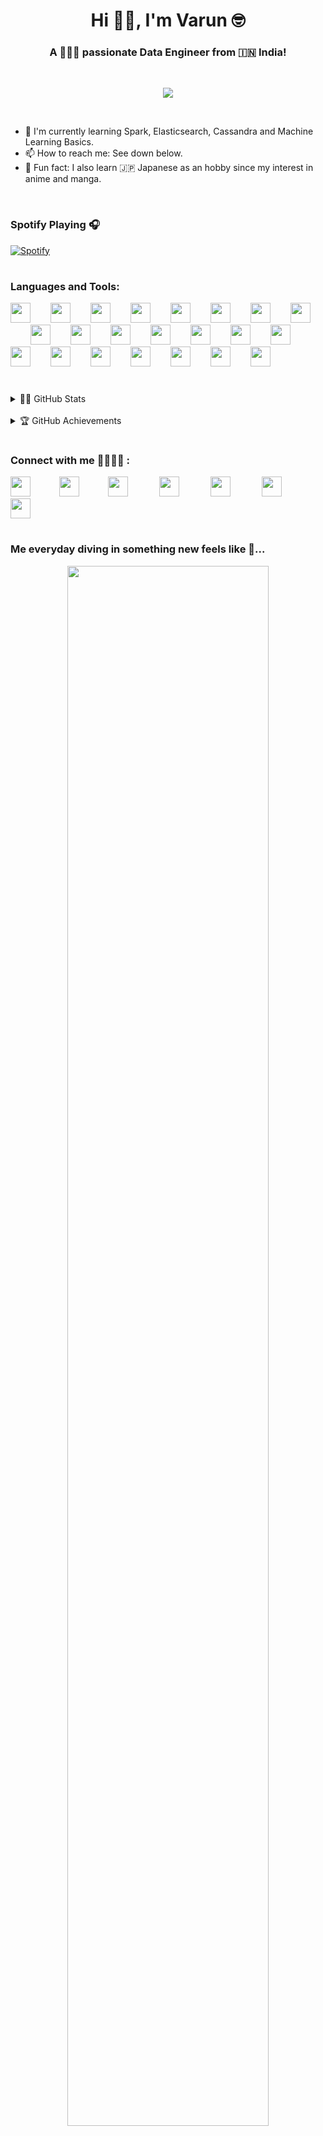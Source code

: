 <h1 align="center">Hi 👋🏻, I'm Varun 🤓</h1>
<h3 align="center">A 👨🏻‍💻 passionate Data Engineer from 🇮🇳 India!</h3>
<br>

<p align=center><img src=https://gpvc.arturio.dev/Wolvarun9295></p>

<br>

- 🌱 I'm currently learning Spark, Elasticsearch, Cassandra and Machine Learning Basics.
- 📫 How to reach me: See down below.
- 🦧 Fun fact: I also learn 🇯🇵 Japanese as an hobby since my interest in anime and manga.

<br/>

### Spotify Playing 🎧
[![Spotify](https://novatorem.wolvarun9295.vercel.app/api/spotify)](https://open.spotify.com/user/3126uty64v3uxorf7gei7jtwc2ri)

#

### Languages and Tools:

<p>
<img height="32" width="32" src="https://cdn.jsdelivr.net/npm/simple-icons@v3/icons/python.svg" />&emsp;&emsp;
<img height="32" width="32" src="https://cdn.jsdelivr.net/npm/simple-icons@v3/icons/html5.svg" />&emsp;&emsp;
<img height="32" width="32" src="https://cdn.jsdelivr.net/npm/simple-icons@v3/icons/amazonaws.svg" />&emsp;&emsp;
<img height="32" width="32" src="https://cdn.jsdelivr.net/npm/simple-icons@v3/icons/css3.svg" />&emsp;&emsp;
<img height="32" width="32" src="https://cdn.jsdelivr.net/npm/simple-icons@v3/icons/flask.svg" />&emsp;&emsp;
<img height="32" width="32" src="https://cdn.jsdelivr.net/npm/simple-icons@v3/icons/git.svg" />&emsp;&emsp;
<img height="32" width="32" src="https://cdn.jsdelivr.net/npm/simple-icons@v3/icons/jquery.svg" />&emsp;&emsp;
<img height="32" width="32" src="https://cdn.jsdelivr.net/npm/simple-icons@v3/icons/javascript.svg" />&emsp;&emsp;
<img height="32" width="32" src="https://cdn.jsdelivr.net/npm/simple-icons@v3/icons/json.svg" />&emsp;&emsp;
<img height="32" width="32" src="https://cdn.jsdelivr.net/npm/simple-icons@v3/icons/jupyter.svg" />&emsp;&emsp;
<img height="32" width="32" src="https://cdn.jsdelivr.net/npm/simple-icons@v3/icons/linux.svg" />&emsp;&emsp;
<img height="32" width="32" src="https://cdn.jsdelivr.net/npm/simple-icons@v3/icons/elasticsearch.svg" />&emsp;&emsp;
<img height="32" width="32" src="https://cdn.jsdelivr.net/npm/simple-icons@v3/icons/mongodb.svg" />&emsp;&emsp;
<img height="32" width="32" src="https://cdn.jsdelivr.net/npm/simple-icons@v3/icons/mysql.svg" />&emsp;&emsp;
<img height="32" width="32" src="https://cdn.jsdelivr.net/npm/simple-icons@v3/icons/ubuntu.svg" />&emsp;&emsp;
<img height="32" width="32" src="https://cdn.jsdelivr.net/npm/simple-icons@v3/icons/windows.svg" />&emsp;&emsp;
<img height="32" width="32" src="https://cdn.jsdelivr.net/npm/simple-icons@v3/icons/apachespark.svg" />&emsp;&emsp;
<img height="32" width="32" src="https://cdn.jsdelivr.net/npm/simple-icons@v3/icons/apachekafka.svg" />&emsp;&emsp;
<img height="32" width="32" src="https://cdn.jsdelivr.net/npm/simple-icons@v3/icons/apachecassandra.svg" />&emsp;&emsp;
<img height="32" width="32" src="https://cdn.jsdelivr.net/npm/simple-icons@v3/icons/visualstudiocode.svg" />&emsp;&emsp;
<img height="32" width="32" src="https://cdn.jsdelivr.net/npm/simple-icons@v3/icons/pycharm.svg" />&emsp;&emsp;
<img height="32" width="32" src="https://cdn.jsdelivr.net/npm/simple-icons@v3/icons/kibana.svg" />
</p>

#

<details>
    <summary>💪🏻 GitHub Stats</summary>
    <p align=center>
    <br/>
    <img src=https://github-readme-stats.wolvarun9295.vercel.app/api?username=Wolvarun9295&show_icons=true&theme=radical&count_private=true width=50% align="left" />
    <img src=https://github-readme-stats.wolvarun9295.vercel.app/api/top-langs/?username=Wolvarun9295&layout=compact&theme=radical width=42%  />
    </p>
</details>

<br/>

<details>
    <summary>🏆 GitHub Achievements</summary>
    <p align=center>
    <br/>
    <img src="https://github-profile-trophy.vercel.app/?username=wolvarun9295&margin-w=50&theme=monokai&row=1&column=3" alt="wolvarun9295" />
    </p>
</details>

#

### Connect with me 🤜🏻🤛🏻 :

<p>
<a href="https://twitter.com/Wolvarun9295"><img height="32" width="32" src="https://cdn.jsdelivr.net/npm/simple-icons@v3/icons/twitter.svg"/></a>&emsp;&emsp;&emsp;
<a href="https://stackoverflow.com/users/13797432/varun-nagrare"><img height="32" width="32" src="https://cdn.jsdelivr.net/npm/simple-icons@v3/icons/stackoverflow.svg"/></a>&emsp;&emsp;&emsp;
<a href="https://www.instagram.com/phoenix_v9295/"><img height="32" width="32" src="https://cdn.jsdelivr.net/npm/simple-icons@v3/icons/instagram.svg"/></a>&emsp;&emsp;&emsp;&nbsp;
<a href="_null"><img height="32" width="32" src="https://cdn.jsdelivr.net/npm/simple-icons@v3/icons/facebook.svg"/></a>&emsp;&emsp;&emsp;&nbsp;
<a href="https://www.reddit.com/user/Wolvarun9295/"><img height="32" width="32" src="https://cdn.jsdelivr.net/npm/simple-icons@v3/icons/reddit.svg"/></a>&emsp;&emsp;&emsp;&nbsp;
<a href="mailto:varun.nagrare@gmail.com"><img height="32" width="32" src="https://cdn.jsdelivr.net/npm/simple-icons@v3/icons/gmail.svg" /></a>&emsp;&emsp;&emsp;
<a href="https://steamcommunity.com/profiles/76561198238970644/"><img height="32" width="32" src="https://cdn.jsdelivr.net/npm/simple-icons@v3/icons/steam.svg" /></a>
</p>

#

### Me everyday diving in something new feels like 👀...
<p align=center><img src=https://i.giphy.com/media/9tZc9Mzo9K0yOYx38U/giphy.webp width=80%></p>
